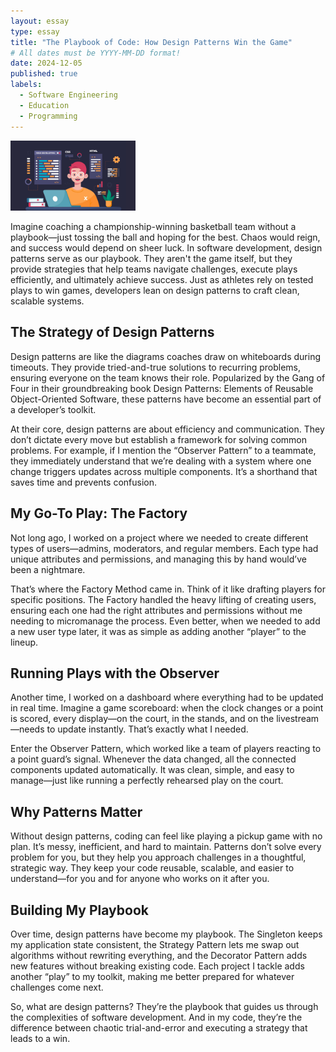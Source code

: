 ```yaml
---
layout: essay
type: essay
title: "The Playbook of Code: How Design Patterns Win the Game"
# All dates must be YYYY-MM-DD format!
date: 2024-12-05
published: true
labels:
  - Software Engineering
  - Education
  - Programming
---
```


<img width="200px" class="rounded float-start pe-4" src="../img/designPatterns.png">

Imagine coaching a championship-winning basketball team without a playbook—just tossing the ball and hoping for the best. Chaos would reign, and success would depend on sheer luck. In software development, design patterns serve as our playbook. They aren't the game itself, but they provide strategies that help teams navigate challenges, execute plays efficiently, and ultimately achieve success. Just as athletes rely on tested plays to win games, developers lean on design patterns to craft clean, scalable systems.

## The Strategy of Design Patterns
Design patterns are like the diagrams coaches draw on whiteboards during timeouts. They provide tried-and-true solutions to recurring problems, ensuring everyone on the team knows their role. Popularized by the Gang of Four in their groundbreaking book Design Patterns: Elements of Reusable Object-Oriented Software, these patterns have become an essential part of a developer’s toolkit.

At their core, design patterns are about efficiency and communication. They don’t dictate every move but establish a framework for solving common problems. For example, if I mention the “Observer Pattern” to a teammate, they immediately understand that we’re dealing with a system where one change triggers updates across multiple components. It’s a shorthand that saves time and prevents confusion.

## My Go-To Play: The Factory
Not long ago, I worked on a project where we needed to create different types of users—admins, moderators, and regular members. Each type had unique attributes and permissions, and managing this by hand would’ve been a nightmare.

That’s where the Factory Method came in. Think of it like drafting players for specific positions. The Factory handled the heavy lifting of creating users, ensuring each one had the right attributes and permissions without me needing to micromanage the process. Even better, when we needed to add a new user type later, it was as simple as adding another “player” to the lineup.

## Running Plays with the Observer
Another time, I worked on a dashboard where everything had to be updated in real time. Imagine a game scoreboard: when the clock changes or a point is scored, every display—on the court, in the stands, and on the livestream—needs to update instantly. That’s exactly what I needed.

Enter the Observer Pattern, which worked like a team of players reacting to a point guard’s signal. Whenever the data changed, all the connected components updated automatically. It was clean, simple, and easy to manage—just like running a perfectly rehearsed play on the court.

## Why Patterns Matter
Without design patterns, coding can feel like playing a pickup game with no plan. It’s messy, inefficient, and hard to maintain. Patterns don’t solve every problem for you, but they help you approach challenges in a thoughtful, strategic way. They keep your code reusable, scalable, and easier to understand—for you and for anyone who works on it after you.

## Building My Playbook
Over time, design patterns have become my playbook. The Singleton keeps my application state consistent, the Strategy Pattern lets me swap out algorithms without rewriting everything, and the Decorator Pattern adds new features without breaking existing code. Each project I tackle adds another “play” to my toolkit, making me better prepared for whatever challenges come next.

So, what are design patterns? They’re the playbook that guides us through the complexities of software development. And in my code, they’re the difference between chaotic trial-and-error and executing a strategy that leads to a win.
